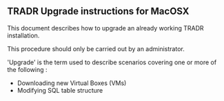 ## TRADR Upgrade instructions for MacOSX ##
This document describes how to upgrade an already working TRADR installation.

This procedure should only be carried out by an administrator.

'Upgrade' is the term used to describe scenarios covering one or more of the following :   
- Downloading new Virtual Boxes (VMs)
- Modifying SQL table structure


